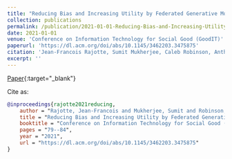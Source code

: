 ```yaml
---
title: "Reducing Bias and Increasing Utility by Federated Generative Modeling of Medical Images using a Centralized Adversary"
collection: publications
permalink: /publication/2021-01-01-Reducing-Bias-and-Increasing-Utility-by-Federated-Generative-Modeling-of-Medical-Images-using-a-Centralized-Adversary
date: 2021-01-01
venue: 'Conference on Information Technology for Social Good (GoodIT)'
paperurl: 'https://dl.acm.org/doi/abs/10.1145/3462203.3475875'
citation: 'Jean-Francois Rajotte, Sumit Mukherjee, Caleb Robinson, Anthony Ortiz, Christopher West, Juan Ferres, Raymond Ng. &quot;Reducing Bias and Increasing Utility by Federated Generative Modeling of Medical Images using a Centralized Adversary.&quot; Conference on Information Technology for Social Good (GoodIT), 2021.'
excerpt: ''
---
```

[Paper](https://dl.acm.org/doi/abs/10.1145/3462203.3475875){:target="_blank"}


Cite as: 
```bibtex
@inproceedings{rajotte2021reducing,
    author = "Rajotte, Jean-Francois and Mukherjee, Sumit and Robinson, Caleb and Ortiz, Anthony and West, Christopher and Ferres, Juan M Lavista and Ng, Raymond T",
    title = "Reducing Bias and Increasing Utility by Federated Generative Modeling of Medical Images using a Centralized Adversary",
    booktitle = "Conference on Information Technology for Social Good (GoodIT)",
    pages = "79--84",
    year = "2021",
    url = "https://dl.acm.org/doi/abs/10.1145/3462203.3475875"
}
```